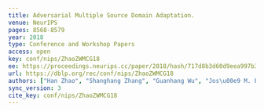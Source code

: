 ```yaml
---
title: Adversarial Multiple Source Domain Adaptation.
venue: NeurIPS
pages: 8568-8579
year: 2018
type: Conference and Workshop Papers
access: open
key: conf/nips/ZhaoZWMCG18
ee: https://proceedings.neurips.cc/paper/2018/hash/717d8b3d60d9eea997b35b02b6a4e867-Abstract.html
url: https://dblp.org/rec/conf/nips/ZhaoZWMCG18
authors: ["Han Zhao", "Shanghang Zhang", "Guanhang Wu", "Jos\u00e9 M. F. Moura", "Jo\u00e3o Paulo Costeira", "Geoffrey J. Gordon"]
sync_version: 3
cite_key: conf/nips/ZhaoZWMCG18
---
```


